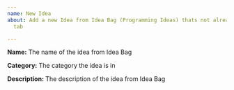 ```yaml
---
name: New Idea
about: Add a new Idea from Idea Bag (Programming Ideas) thats not already in the projects
  tab

---
```


**Name:**
The name of the idea from Idea Bag

**Category:**
The category the idea is in

**Description:**
The description of the idea from Idea Bag
